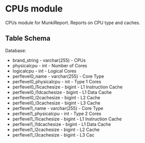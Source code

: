 CPUs module
==============

CPUs module for MunkiReport. Reports on CPU type and caches. 


Table Schema
-----

Database:
* brand_string - varchar(255) - CPUs
* physicalcpu - int - Number of Cores
* logicalcpu - int - Logical Cores
* perflevel0_name - varchar(255) - Core Type
* perflevel0_physicalcpu - int - Type 1 Cores
* perflevel0_l1icachesize - bigint - L1 Instruction Cache
* perflevel0_l1dcachesize - bigint - L1 Data Cache
* perflevel0_l2cachesize - bigint - L2 Cache
* perflevel0_l3cachesize - bigint - L3 Cache
* perflevel1_name - varchar(255) - Core Type
* perflevel1_physicalcpu - int - Type 2 Cores
* perflevel1_l1icachesize - bigint - L1 Instruction Cache
* perflevel1_l1dcachesize - bigint - L1 Data Cache
* perflevel1_l2cachesize - bigint - L2 Cache
* perflevel1_l3cachesize - bigint - L3 Cac